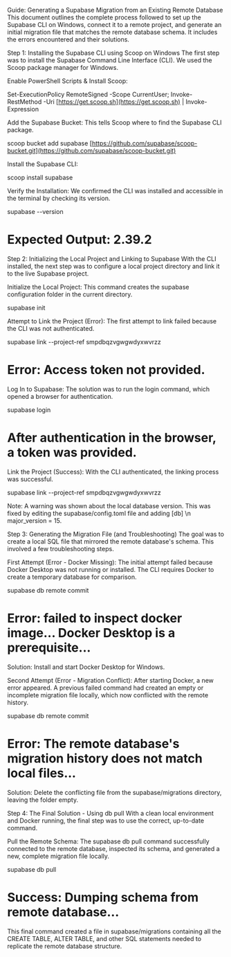 Guide: Generating a Supabase Migration from an Existing Remote Database
This document outlines the complete process followed to set up the Supabase CLI on Windows, connect it to a remote project, and generate an initial migration file that matches the remote database schema. It includes the errors encountered and their solutions.

Step 1: Installing the Supabase CLI using Scoop on Windows
The first step was to install the Supabase Command Line Interface (CLI). We used the Scoop package manager for Windows.

Enable PowerShell Scripts & Install Scoop:

Set-ExecutionPolicy RemoteSigned -Scope CurrentUser; Invoke-RestMethod -Uri [https://get.scoop.sh](https://get.scoop.sh) | Invoke-Expression

Add the Supabase Bucket: This tells Scoop where to find the Supabase CLI package.

scoop bucket add supabase [https://github.com/supabase/scoop-bucket.git](https://github.com/supabase/scoop-bucket.git)

Install the Supabase CLI:

scoop install supabase

Verify the Installation: We confirmed the CLI was installed and accessible in the terminal by checking its version.

supabase --version
# Expected Output: 2.39.2

Step 2: Initializing the Local Project and Linking to Supabase
With the CLI installed, the next step was to configure a local project directory and link it to the live Supabase project.

Initialize the Local Project: This command creates the supabase configuration folder in the current directory.

supabase init

Attempt to Link the Project (Error): The first attempt to link failed because the CLI was not authenticated.

supabase link --project-ref smpdbqzvgwgwdyxwvrzz
# Error: Access token not provided.

Log In to Supabase: The solution was to run the login command, which opened a browser for authentication.

supabase login
# After authentication in the browser, a token was provided.

Link the Project (Success): With the CLI authenticated, the linking process was successful.

supabase link --project-ref smpdbqzvgwgwdyxwvrzz

Note: A warning was shown about the local database version. This was fixed by editing the supabase/config.toml file and adding [db] \n major_version = 15.

Step 3: Generating the Migration File (and Troubleshooting)
The goal was to create a local SQL file that mirrored the remote database's schema. This involved a few troubleshooting steps.

First Attempt (Error - Docker Missing): The initial attempt failed because Docker Desktop was not running or installed. The CLI requires Docker to create a temporary database for comparison.

supabase db remote commit
# Error: failed to inspect docker image... Docker Desktop is a prerequisite...

Solution: Install and start Docker Desktop for Windows.

Second Attempt (Error - Migration Conflict): After starting Docker, a new error appeared. A previous failed command had created an empty or incomplete migration file locally, which now conflicted with the remote history.

supabase db remote commit
# Error: The remote database's migration history does not match local files...

Solution: Delete the conflicting file from the supabase/migrations directory, leaving the folder empty.

Step 4: The Final Solution - Using db pull
With a clean local environment and Docker running, the final step was to use the correct, up-to-date command.

Pull the Remote Schema: The supabase db pull command successfully connected to the remote database, inspected its schema, and generated a new, complete migration file locally.

supabase db pull
# Success: Dumping schema from remote database...

This final command created a file in supabase/migrations containing all the CREATE TABLE, ALTER TABLE, and other SQL statements needed to replicate the remote database structure.

